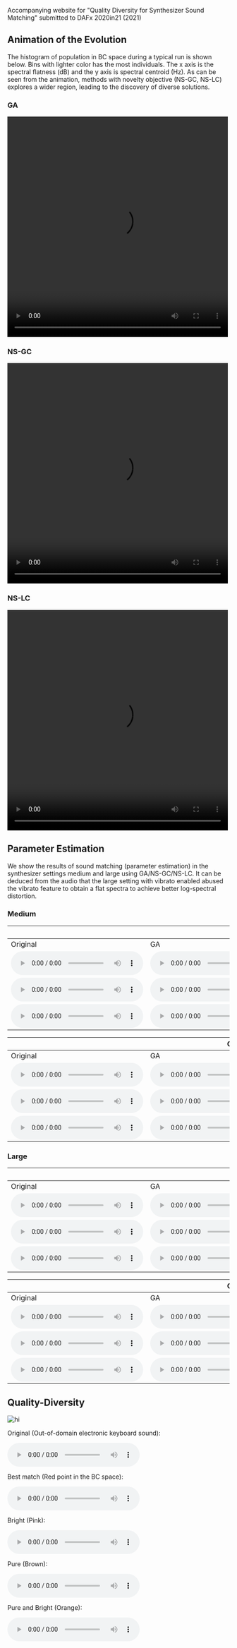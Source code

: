 Accompanying website for "Quality Diversity for Synthesizer Sound Matching" submitted to DAFx 2020in21 (2021)


## Animation of the Evolution

The histogram of population in BC space during a typical run is shown below. Bins with lighter color has the most individuals. The x axis is the spectral flatness (dB) and the y axis is spectral centroid (Hz). As can be seen from the animation, methods with novelty objective (NS-GC, NS-LC) explores a wider region, leading to the discovery of diverse solutions.

### GA

<video width="500" height="500" controls="controls">
  <source src="video/ga_nsynth_0.mp4" type="video/mp4">
</video>

### NS-GC

<video width="500" height="500" controls="controls">
  <source src="video/nsgc_nsynth_0.mp4" type="video/mp4">
</video>

### NS-LC

<video width="500" height="500" controls="controls">
  <source src="video/nslc_nsynth_0.mp4" type="video/mp4">
</video>

## Parameter Estimation

We show the results of sound matching (parameter estimation) in the synthesizer settings medium and large using GA/NS-GC/NS-LC. It can be deduced from the audio that the large setting with vibrato enabled abused the vibrato feature to obtain a flat spectra to achieve better log-spectral distortion.

### Medium

<table>
    <thead>
        <tr>
            <th colspan="4">In-domain (DX7 preset)</th>
        </tr>
    </thead>
    <tbody>
        <tr>
            <td>Original</td>
            <td>GA</td>
            <td>NS-GC</td>
            <td>NS-LC</td>
        </tr>
        <tr>
            <td><audio controls src="assets/match/medium/dexed/3_o.mp3"></audio></td>
            <td><audio controls src="assets/match/medium/dexed/3_ga.mp3"></audio></td>
            <td><audio controls src="assets/match/medium/dexed/3_nsgc.mp3"></audio></td>
            <td><audio controls src="assets/match/medium/dexed/3_nslc.mp3"></audio></td>
        </tr>
        <tr>
            <td><audio controls src="assets/match/medium/dexed/24_o.mp3"></audio></td>
            <td><audio controls src="assets/match/medium/dexed/24_ga.mp3"></audio></td>
            <td><audio controls src="assets/match/medium/dexed/24_nsgc.mp3"></audio></td>
            <td><audio controls src="assets/match/medium/dexed/24_nslc.mp3"></audio></td>
        </tr>
        <tr>
            <td><audio controls src="assets/match/medium/dexed/26_o.mp3"></audio></td>
            <td><audio controls src="assets/match/medium/dexed/26_ga.mp3"></audio></td>
            <td><audio controls src="assets/match/medium/dexed/26_nsgc.mp3"></audio></td>
            <td><audio controls src="assets/match/medium/dexed/26_nslc.mp3"></audio></td>
        </tr>
    </tbody>
</table>

<table>
    <thead>
        <tr>
            <th colspan="4">Out-of-domain (Nsynth Dataset))</th>
        </tr>
    </thead>
    <tbody>
        <tr>
            <td>Original</td>
            <td>GA</td>
            <td>NS-GC</td>
            <td>NS-LC</td>
        </tr>
        <tr>
            <td><audio controls src="assets/match/medium/nsynth/2_o.mp3"></audio></td>
            <td><audio controls src="assets/match/medium/nsynth/2_ga.mp3"></audio></td>
            <td><audio controls src="assets/match/medium/nsynth/2_nsgc.mp3"></audio></td>
            <td><audio controls src="assets/match/medium/nsynth/2_nslc.mp3"></audio></td>
        </tr>
        <tr>
            <td><audio controls src="assets/match/medium/nsynth/5_o.mp3"></audio></td>
            <td><audio controls src="assets/match/medium/nsynth/5_ga.mp3"></audio></td>
            <td><audio controls src="assets/match/medium/nsynth/5_nsgc.mp3"></audio></td>
            <td><audio controls src="assets/match/medium/nsynth/5_nslc.mp3"></audio></td>
        </tr>
        <tr>
            <td><audio controls src="assets/match/medium/nsynth/13_o.mp3"></audio></td>
            <td><audio controls src="assets/match/medium/nsynth/13_ga.mp3"></audio></td>
            <td><audio controls src="assets/match/medium/nsynth/13_nsgc.mp3"></audio></td>
            <td><audio controls src="assets/match/medium/nsynth/13_nslc.mp3"></audio></td>
        </tr>
    </tbody>
</table>

### Large

<table>
    <thead>
        <tr>
            <th colspan="4">In-domain (DX7 preset)</th>
        </tr>
    </thead>
    <tbody>
        <tr>
            <td>Original</td>
            <td>GA</td>
            <td>NS-GC</td>
            <td>NS-LC</td>
        </tr>
        <tr>
            <td><audio controls src="assets/match/large/dexed/3_o.mp3"></audio></td>
            <td><audio controls src="assets/match/large/dexed/3_ga.mp3"></audio></td>
            <td><audio controls src="assets/match/large/dexed/3_nsgc.mp3"></audio></td>
            <td><audio controls src="assets/match/large/dexed/3_nslc.mp3"></audio></td>
        </tr>
        <tr>
            <td><audio controls src="assets/match/large/dexed/24_o.mp3"></audio></td>
            <td><audio controls src="assets/match/large/dexed/24_ga.mp3"></audio></td>
            <td><audio controls src="assets/match/large/dexed/24_nsgc.mp3"></audio></td>
            <td><audio controls src="assets/match/large/dexed/24_nslc.mp3"></audio></td>
        </tr>
        <tr>
            <td><audio controls src="assets/match/large/dexed/26_o.mp3"></audio></td>
            <td><audio controls src="assets/match/large/dexed/26_ga.mp3"></audio></td>
            <td><audio controls src="assets/match/large/dexed/26_nsgc.mp3"></audio></td>
            <td><audio controls src="assets/match/large/dexed/26_nslc.mp3"></audio></td>
        </tr>
    </tbody>
</table>

<table>
    <thead>
        <tr>
            <th colspan="4">Out-of-domain (Nsynth Dataset))</th>
        </tr>
    </thead>
    <tbody>
        <tr>
            <td>Original</td>
            <td>GA</td>
            <td>NS-GC</td>
            <td>NS-LC</td>
        </tr>
        <tr>
            <td><audio controls src="assets/match/large/nsynth/2_o.mp3"></audio></td>
            <td><audio controls src="assets/match/large/nsynth/2_ga.mp3"></audio></td>
            <td><audio controls src="assets/match/large/nsynth/2_nsgc.mp3"></audio></td>
            <td><audio controls src="assets/match/large/nsynth/2_nslc.mp3"></audio></td>
        </tr>
        <tr>
            <td><audio controls src="assets/match/large/nsynth/5_o.mp3"></audio></td>
            <td><audio controls src="assets/match/large/nsynth/5_ga.mp3"></audio></td>
            <td><audio controls src="assets/match/large/nsynth/5_nsgc.mp3"></audio></td>
            <td><audio controls src="assets/match/large/nsynth/5_nslc.mp3"></audio></td>
        </tr>
        <tr>
            <td><audio controls src="assets/match/large/nsynth/13_o.mp3"></audio></td>
            <td><audio controls src="assets/match/large/nsynth/13_ga.mp3"></audio></td>
            <td><audio controls src="assets/match/large/nsynth/13_nsgc.mp3"></audio></td>
            <td><audio controls src="assets/match/large/nsynth/13_nslc.mp3"></audio></td>
        </tr>
    </tbody>
</table>

## Quality-Diversity

<img src="assets/bop.png" alt="hi" class="inline"/>

Original (Out-of-domain electronic keyboard sound):

<audio controls src="assets/app/orig.wav">
</audio>

Best match (Red point in the BC space):

<audio controls src="assets/app/best.wav">
</audio>

Bright (Pink):

<audio controls src="assets/app/bright.wav">
</audio>

Pure (Brown):

<audio controls src="assets/app/pure.wav">
</audio>

Pure and Bright (Orange):

<audio controls src="assets/app/pb.wav">
</audio>
